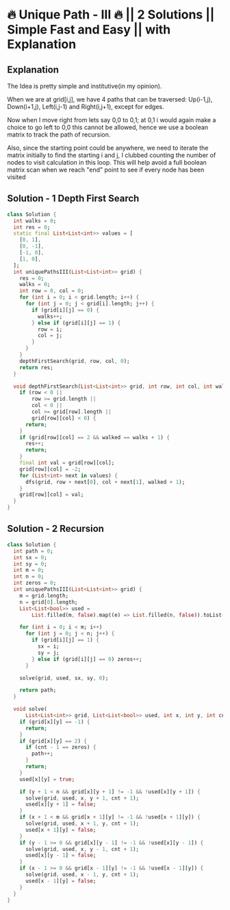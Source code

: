 # 🔥 Unique Path - III 🔥 || 2 Solutions || Simple Fast and Easy || with Explanation

## Explanation

The Idea is pretty simple and institutive(in my opinion).

When we are at grid[i,j], we have 4 paths that can be traversed: Up(i-1,j), Down(i+1,j), Left(i,j-1) and Right(i,j+1), except for edges.

Now when I move right from lets say 0,0 to 0,1; at 0,1 i would again make a choice to go left to 0,0 this cannot be allowed, hence we use a boolean matrix to track the path of recursion.

Also, since the starting point could be anywhere, we need to iterate the matrix initially to find the starting i and j, I clubbed counting the number of nodes to visit calculation in this loop. This will help avoid a full boolean matrix scan when we reach "end" point to see if every node has been visited

## Solution - 1 Depth First Search

```dart
class Solution {
  int walks = 0;
  int res = 0;
  static final List<List<int>> values = [
    [0, 1],
    [0, -1],
    [-1, 0],
    [1, 0],
  ];
  int uniquePathsIII(List<List<int>> grid) {
    res = 0;
    walks = 0;
    int row = 0, col = 0;
    for (int i = 0; i < grid.length; i++) {
      for (int j = 0; j < grid[i].length; j++) {
        if (grid[i][j] == 0) {
          walks++;
        } else if (grid[i][j] == 1) {
          row = i;
          col = j;
        }
      }
    }
    depthFirstSearch(grid, row, col, 0);
    return res;
  }

  void depthFirstSearch(List<List<int>> grid, int row, int col, int walked) {
    if (row < 0 ||
        row >= grid.length ||
        col < 0 ||
        col >= grid[row].length ||
        grid[row][col] < 0) {
      return;
    }
    if (grid[row][col] == 2 && walked == walks + 1) {
      res++;
      return;
    }
    final int val = grid[row][col];
    grid[row][col] = -2;
    for (List<int> next in values) {
      dfs(grid, row + next[0], col + next[1], walked + 1);
    }
    grid[row][col] = val;
  }
}
```

## Solution - 2 Recursion

```dart
class Solution {
  int path = 0;
  int sx = 0;
  int sy = 0;
  int m = 0;
  int n = 0;
  int zeros = 0;
  int uniquePathsIII(List<List<int>> grid) {
    m = grid.length;
    n = grid[0].length;
    List<List<bool>> used =
        List.filled(m, false).map((e) => List.filled(n, false)).toList();

    for (int i = 0; i < m; i++)
      for (int j = 0; j < n; j++) {
        if (grid[i][j] == 1) {
          sx = i;
          sy = j;
        } else if (grid[i][j] == 0) zeros++;
      }

    solve(grid, used, sx, sy, 0);

    return path;
  }

  void solve(
      List<List<int>> grid, List<List<bool>> used, int x, int y, int cnt) {
    if (grid[x][y] == -1) {
      return;
    }
    if (grid[x][y] == 2) {
      if (cnt - 1 == zeros) {
        path++;
      }
      return;
    }
    used[x][y] = true;

    if (y + 1 < n && grid[x][y + 1] != -1 && !used[x][y + 1]) {
      solve(grid, used, x, y + 1, cnt + 1);
      used[x][y + 1] = false;
    }
    if (x + 1 < m && grid[x + 1][y] != -1 && !used[x + 1][y]) {
      solve(grid, used, x + 1, y, cnt + 1);
      used[x + 1][y] = false;
    }
    if (y - 1 >= 0 && grid[x][y - 1] != -1 && !used[x][y - 1]) {
      solve(grid, used, x, y - 1, cnt + 1);
      used[x][y - 1] = false;
    }
    if (x - 1 >= 0 && grid[x - 1][y] != -1 && !used[x - 1][y]) {
      solve(grid, used, x - 1, y, cnt + 1);
      used[x - 1][y] = false;
    }
  }
}
```

